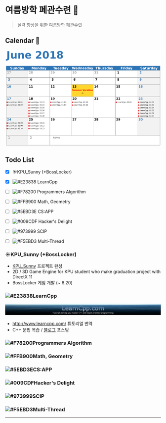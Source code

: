 # 여름방학 폐관수련 :book:

> 실력 향상을 위한 여름방학 폐관수련

## Calendar :calendar:

![06](./asset/06.png)

## Todo List

- [x] :sunny:KPU_Sunny (+BossLocker)
- [x] ![#E23838](https://placehold.it/15/E23838/000000?text=+)   LearnCpp
- [ ] ![#F78200](https://placehold.it/15/f78200/000000?text=+)   Programmers Algorithm 
- [ ] ![#FFB900](https://placehold.it/15/ffb900/000000?text=+)   Math, Geometry
- [ ] ![#5EBD3E](https://placehold.it/15/5ebd3d/000000?text=+)   CS:APP
- [ ] ![#009CDF](https://placehold.it/15/009cdf/000000?text=+)   Hacker's Delight
- [ ] ![#973999](https://placehold.it/15/973999/000000?text=+)   SCIP
- [ ] ![#F5EBD3](https://placehold.it/15/f5ebd3/000000?text=+)   Multi-Thread

 

 

 

 

 

### :sunny:KPU_Sunny (+BossLocker)

- [KPU_Sunny](https://github.com/adunStudio/KPU_Sunny) 프로젝트 완성
- 2D / 3D Game Engine for KPU student who make graduation project with DirectX 11
- BossLocker 게임 개발 (~ 8.20)

### ![#E23838](https://placehold.it/15/E23838/000000?text=+)LearnCpp

![LearnCpp](./asset/LearnCpp_1920.jpg)

- http://www.learncpp.com/ 튜토리얼 번역
- C++ 문법 복습 / [블로그](https://boycoding.tistory.com) 포스팅

### ![#F78200](https://placehold.it/15/f78200/000000?text=+)Programmers Algorithm



### ![#FFB900](https://placehold.it/15/ffb900/000000?text=+)Math, Geometry



### ![#5EBD3E](https://placehold.it/15/5ebd3d/000000?text=+)CS:APP



### ![#009CDF](https://placehold.it/15/009cdf/000000?text=+)Hacker's Delight



### ![#973999](https://placehold.it/15/973999/000000?text=+)SCIP



### ![#F5EBD3](https://placehold.it/15/f5ebd3/000000?text=+)Multi-Thread

 

---

